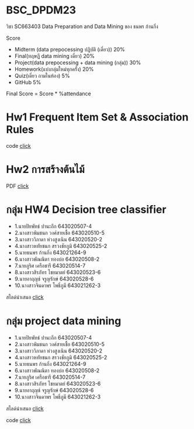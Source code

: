 # BSC_DPDM23
วิชา SC663403 Data Preparation and Data Mining ของ ธนพร ก้านกิ่ง

Score
- Midterm (data prepocessing ปฏิบัติ (เดี่ยว)) 20%
- Final(ทฤษฎี data mining เดี่ยว) 20%
- Project(data prepocessing + data mining (กลุ่ม)) 30%
- Homework(แบ่งกลุ่มใหม่ทุกครั้ง) 20%
- Quiz(เดี่ยว ถามในห้อง) 5%
- GitHub 5%
 
Final Score = Score * %attendance

# Hw1 Frequent Item Set & Association Rules

code [click](https://github.com/thanaphornkanking/BSC_DPDM23/blob/main/Frequent_Patterns_(Association_Rules).ipynb)

# Hw2 การสร้างต้นไม้
PDF [click](https://github.com/thanaphornkanking/BSC_DPDM23/blob/main/Hw2_643021264-9.pdf)


# กลุ่ม HW4 Decision tree classifier 
-  1.นายปิยพัทธ์ ปานะถึก 643020507-4
-  2.นางสาวพิมชนก วงศ์สายเชื้อ 643020510-5
-  3.นางสาววิภาดา ห่วงสูงเนิน 643020520-2
-  4.นางสาวหทัยชนก สรวงชัยภูมิ 643020525-2
-  5.นายธนพร ก้านกิ่ง 643021264-9
-  6.นางสาวพัณณิตา ทองบ่อ 643020508-2
-  7.นายภูริศ เครือชารี 643020514-7
-  8.นางสาวสิรภัทร ไชยมาตย์ 643020523-6
-  9.นายอาฤญช์ จรูญรักษ์ 643020528-6
-  10.นางสาวจินดาพร โพธิ์ภูมี  643021262-3

สไลด์นำเสนอ   [click](https://drive.google.com/drive/folders/1M8R6BkJkSzNAU2klRn-2PN4-3fvaIkZx?usp=sharing)

# กลุ่ม project data mining
-  1.นายปิยพัทธ์ ปานะถึก 643020507-4
-  2.นางสาวพิมชนก วงศ์สายเชื้อ 643020510-5
-  3.นางสาววิภาดา ห่วงสูงเนิน 643020520-2
-  4.นางสาวหทัยชนก สรวงชัยภูมิ 643020525-2
-  5.นายธนพร ก้านกิ่ง 643021264-9
-  6.นางสาวพัณณิตา ทองบ่อ 643020508-2
-  7.นายภูริศ เครือชารี 643020514-7
-  8.นางสาวสิรภัทร ไชยมาตย์ 643020523-6
-  9.นายอาฤญช์ จรูญรักษ์ 643020528-6
-  10.นางสาวจินดาพร โพธิ์ภูมี  643021262-3

  สไลด์นำเสนอ   [click](https://drive.google.com/drive/folders/1M8R6BkJkSzNAU2klRn-2PN4-3fvaIkZx?usp=sharing)
  
  code         [click](https://github.com/thanaphornkanking/BSC_DPDM23/blob/main/Internet.ipynb)
